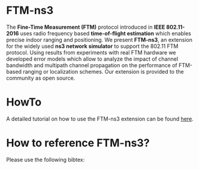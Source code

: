 # FTM-ns3
The **Fine-Time Measurement (FTM)** protocol introduced in **IEEE 802.11-2016** uses radio frequency based **time-of-flight estimation** which enables precise indoor ranging and   positioning. We present **FTM-ns3**, an extension for the widely used **ns3 network simulator** to support the 802.11 FTM protocol. Using results from experiments with real FTM  hardware we developed error models which allow to analyze the impact of channel bandwidth and multipath channel propagation on the performance of FTM-based ranging or  localization schemes. Our extension is provided to the community as open source.

# HowTo
A detailed tutorial on how to use the FTM-ns3 extension can be found [here](./HowTo.pdf).

# How to reference FTM-ns3?
Please use the following bibtex:
